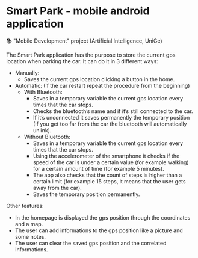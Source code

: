 # Smart Park - mobile android application

📚 "Mobile Development" project (Artificial Intelligence, UniGe)

The Smart Park application has the purpose to store the current gps location when parking the car. 
It can do it in 3 different ways:
- Manually:
  - Saves the current gps location clicking a button in the home.
- Automatic: (If the car restart repeat the procedure from the beginning)
  - With Bluetooth:
    - Saves in a temporary variable the current gps location every times that the car stops.
    - Checks the bluetooth’s name and if it’s still connected to the car.
    - If it’s unconnected it saves permanently the temporary position (If you get too far from the car the bluetooth will automatically unlink).
  - Without Bluetooth:
    - Saves in a temporary variable the current gps location every times that the car stops.
    - Using the accelerometer of the smartphone it checks if the speed of the car is under a certain value (for example walking) for a certain amount of time (for example 5 
  minutes).
    - The app also checks that the count of steps is higher than a certain limit (for example 15 steps, it means that the user gets away from the car).
    - Saves the temporary position permanently.

Other features:
- In the homepage is displayed the gps position through the coordinates and a map.
- The user can add informations to the gps position like a picture and some notes.
- The user can clear the saved gps position and the correlated informations.
